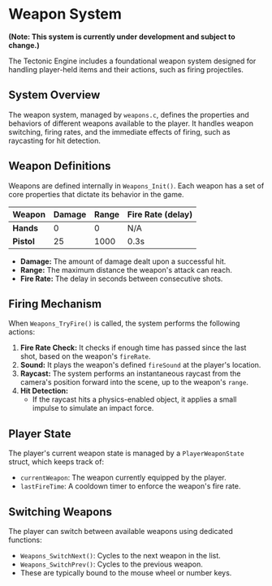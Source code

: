 # Weapon System

**(Note: This system is currently under development and subject to change.)**

The Tectonic Engine includes a foundational weapon system designed for handling player-held items and their actions, such as firing projectiles.

## System Overview

The weapon system, managed by `weapons.c`, defines the properties and behaviors of different weapons available to the player. It handles weapon switching, firing rates, and the immediate effects of firing, such as raycasting for hit detection.

## Weapon Definitions

Weapons are defined internally in `Weapons_Init()`. Each weapon has a set of core properties that dictate its behavior in the game.

| Weapon | Damage | Range | Fire Rate (delay) |
| :--- | :--- | :--- | :--- |
| **Hands** | 0 | 0 | N/A |
| **Pistol** | 25 | 1000 | 0.3s |

*   **Damage:** The amount of damage dealt upon a successful hit.
*   **Range:** The maximum distance the weapon's attack can reach.
*   **Fire Rate:** The delay in seconds between consecutive shots.

## Firing Mechanism

When `Weapons_TryFire()` is called, the system performs the following actions:

1.  **Fire Rate Check:** It checks if enough time has passed since the last shot, based on the weapon's `fireRate`.
2.  **Sound:** It plays the weapon's defined `fireSound` at the player's location.
3.  **Raycast:** The system performs an instantaneous raycast from the camera's position forward into the scene, up to the weapon's `range`.
4.  **Hit Detection:**
    *   If the raycast hits a physics-enabled object, it applies a small impulse to simulate an impact force.

## Player State

The player's current weapon state is managed by a `PlayerWeaponState` struct, which keeps track of:

*   `currentWeapon`: The weapon currently equipped by the player.
*   `lastFireTime`: A cooldown timer to enforce the weapon's fire rate.

## Switching Weapons

The player can switch between available weapons using dedicated functions:

*   `Weapons_SwitchNext()`: Cycles to the next weapon in the list.
*   `Weapons_SwitchPrev()`: Cycles to the previous weapon.
*   These are typically bound to the mouse wheel or number keys.